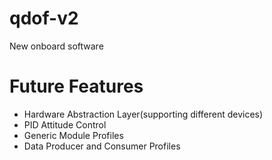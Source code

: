 qdof-v2
=======

New onboard software


Future Features
=======

- Hardware Abstraction Layer(supporting different devices)
- PID Attitude Control
- Generic Module Profiles
- Data Producer and Consumer Profiles
